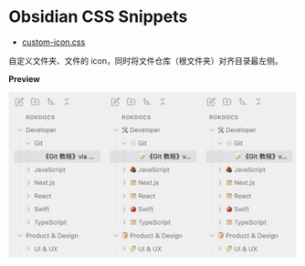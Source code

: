 # Obsidian CSS Snippets

- [custom-icon.css](https://github.com/rokcso/obsidian-css-snippets/blob/main/custom-icon.css)

自定义文件夹、文件的 icon，同时将文件仓库（根文件夹）对齐目录最左侧。

**Preview**

![custom-icon-preview.jpeg](https://github.com/rokcso/obsidian-css-snippets/blob/main/assets/custom-icon-preview.jpeg)
